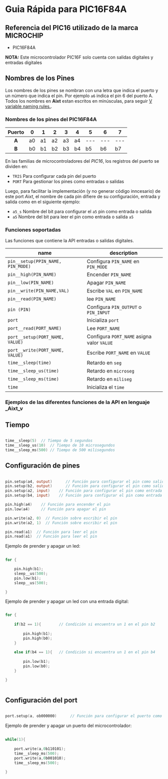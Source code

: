 # Guia Rápida para PIC16F84A
## Referencia del PIC16 utilizado de la marca MICROCHIP
- PIC16F84A

**NOTA:** Este microcontrolador PIC16F solo cuenta con salidas digitales y entradas digitales

## Nombres de los Pines
Los nombres de los pines se nombran con una letra que indica el puerto y un número que indica el pin. Por ejemplo `a6` indica el pin 6 del puerto A. Todos los nombres en **Aixt** estan escritos en minúsculas, para seguir [V variable naming rules.](https://github.com/vlang/v/blob/master/doc/docs.md#variables).


### Nombres de los pines del PIC16F84A 
| Puerto | 0 | 1 | 2 | 3 | 4 | 5 | 6 | 7 |
|:------:|---|---|---|---|---|---|---|---|
| **A**  | a0| a1| a2| a3| a4|---|---|---|
| **B**  | b0| b1| b2| b3| b4| b5| b6| b7|

En las familias de microcontroladores del _PIC16_, los registros del puerto se dividen en: 

- `TRIS` Para configurar cada pin del puerto
- `PORT` Para gestionar los pines como entradas o salidas

Luego, para facilitar la implementación (y no generar código inncesario) de este port _Aixt_, el nombre de cada pin difiere de su configuración, entrada y salida como en el siguiente ejemplo: 

- `a5_s` Nombre del bit para configurar el `a5` pin como entrada o salida 
- `a5`   Nombre del bit para leer el pin como entrada o salida `a5`

### Funciones soportadas
Las funciones que contiene la API entradas o salidas digitales.

name                                  | description
--------------------------------------|------------------------------
`pin__setup(PPIN_NAME, PIN_MODE)`     | Configura `PIN_NAME` en `PIN_MODE`
`pin__high(PIN_NAME)`                 | Encender `PIN_NAME`
`pin__low(PIN_NAME)`                  | Apagar `PIN_NAME`
`pin__write(PIN_NAME,VAL)`            | Escribe `VAL` en `PIN_NAME`
`pin__read(PIN_NAME)`                 | lee `PIN_NAME`
`pin (PIN)`                           | Configura `PIN_OUTPUT` o `PIN_INPUT`
`port`                                | Inicializa `port`
`port__read(PORT_NAME)`               | Lee `PORT_NAME`
`port__setup(PORT_NAME, VALUE)`       | Configura `PORT_NAME` asigna valor `VALUE`
`port__write(PORT_NAME, VALUE)`       | Escribe `PORT_NAME` en `VALUE`
`time__sleep(time)`                   | Retardo en `seg`
`time__sleep_us(time)`                | Retardo en `microseg`
`time__sleep_ms(time)`                | Retardo en `miliseg`
`time`                                | Inicializa el `time`

### Ejemplos de las diferentes funciones de la API en lenguaje _Aixt_v 

## Tiempo

```v

time__sleep(5)	// Tiempo de 5 segundos
time__sleep_us(10)	// Tiempo de 10 microsegundos
time__sleep_ms(500)	// Tiempo de 500 milisegundos

```

## Configuración de pines 

```v

pin.setup(a4, output)      // Función para configurar el pin como salida 
pin.setup(b2, output)      // Función para configurar el pin como salida
pin.setup(a2, input)    // Función para configurar el pin como entrada
pin.setup(b4, input)    // Función para configurar el pin como entrada

pin.high(a4)    // Función para encender el pin           
pin.low(a4)     // Función para apagar el pin

pin.write(a2, 0)  // Función sobre escribir el pin
pin.write(a2, 1)  // Función sobre escribir el pin

pin.read(a1)  // Función para leer el pin
pin.read(a1)  // Función para leer el pin

```

Ejemplo de prender y apagar un led:

```v
      
for {

    pin.high(b1);
    sleep__us(500);
    pin.low(b1);
    sleep__us(500);

}

```
Ejemplo de prender y apagar un led con una entrada digital:

```v

for {
    
    if(b2 == 1){        // Condición si encuentra un 1 en el pin b2
        
        pin.high(b1);
        pin.high(b0);
    }
    
    else if(b4 == 1){   // Condición si encuentra un 1 en el pin b4
        
        pin.low(b1);
        pin.low(b0);
    }

}
        
```
## Configuración del port

```v

port.setup(a, ob000000)      // Función para configurar el puerto como salida 

```

Ejemplo de prender y apagar un puerto del microcontrolador:

```v
      
while(1){
        
    port.write(a,0b110101);
    time__sleep_ms(500);
    port.write(a,0b001010);
    time__sleep_ms(500);      
        
}

```